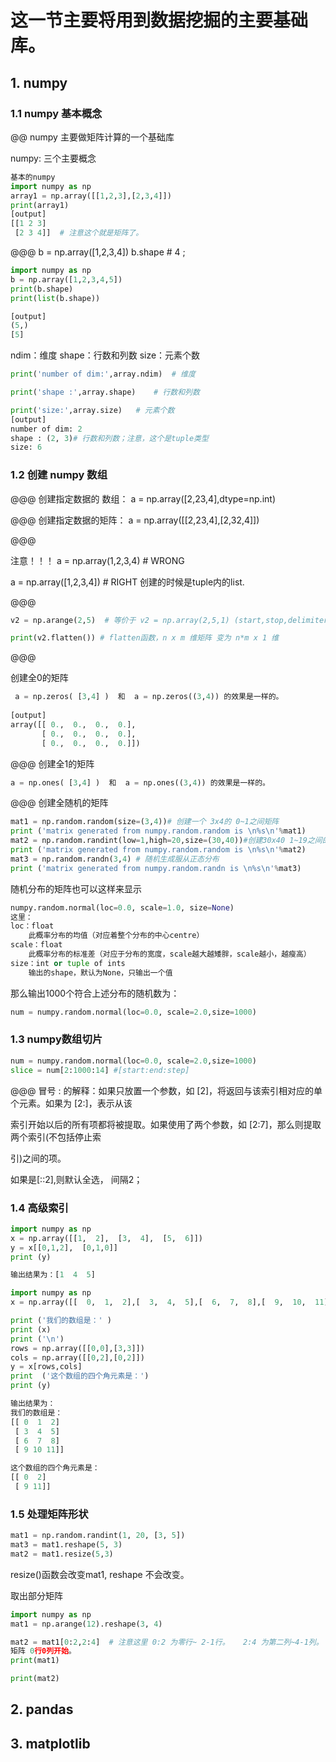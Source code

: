 # 这一节主要将用到数据挖掘的主要基础库。

## 1. numpy 

### 1.1 numpy 基本概念

@@ numpy 主要做矩阵计算的一个基础库

numpy: 三个主要概念

```Python
基本的numpy
import numpy as np
array1 = np.array([[1,2,3],[2,3,4]]) 
print(array1)
[output]
[[1 2 3]
 [2 3 4]]  # 注意这个就是矩阵了。 
```

@@@
b = np.array([1,2,3,4])
b.shape # 4 ; 

```Python
import numpy as np
b = np.array([1,2,3,4,5])
print(b.shape)
print(list(b.shape))

[output]
(5,)
[5]
```

ndim：维度
shape：行数和列数
size：元素个数

```Python
print('number of dim:',array.ndim)  # 维度

print('shape :',array.shape)    # 行数和列数

print('size:',array.size)   # 元素个数
[output]
number of dim: 2
shape : (2, 3)# 行数和列数；注意，这个是tuple类型
size: 6

```
### 1.2 创建 numpy 数组

@@@
创建指定数据的 数组： a = np.array([2,23,4],dtype=np.int)  

@@@ 
创建指定数据的矩阵：  a = np.array([[2,23,4],[2,32,4]])  

@@@   

注意！！！
a = np.array(1,2,3,4)    # WRONG

a = np.array([1,2,3,4])  # RIGHT 创建的时候是tuple内的list.  



@@@

```Python
v2 = np.arange(2,5)  # 等价于 v2 = np.array(2,5,1) (start,stop,delimiter)

print(v2.flatten()) # flatten函数，n x m 维矩阵 变为 n*m x 1 维
```

@@@

创建全0的矩阵

```Python
 a = np.zeros( [3,4] )  和  a = np.zeros((3,4)) 的效果是一样的。
 
[output]
array([[ 0.,  0.,  0.,  0.],
       [ 0.,  0.,  0.,  0.],
       [ 0.,  0.,  0.,  0.]])
```

@@@
创建全1的矩阵

```Python
a = np.ones( [3,4] )  和  a = np.ones((3,4)) 的效果是一样的。
```

@@@
创建全随机的矩阵

```Python
mat1 = np.random.random(size=(3,4))# 创建一个 3x4的 0~1之间矩阵
print ('matrix generated from numpy.random.random is \n%s\n'%mat1)
mat2 = np.random.randint(low=1,high=20,size=(30,40))#创建30x40 1~19之间的矩阵
print ('matrix generated from numpy.random.random is \n%s\n'%mat2)
mat3 = np.random.randn(3,4) # 随机生成服从正态分布
print ('matrix generated from numpy.random.randn is \n%s\n'%mat3)
```

随机分布的矩阵也可以这样来显示

```Python
numpy.random.normal(loc=0.0, scale=1.0, size=None)
这里：
loc：float
    此概率分布的均值（对应着整个分布的中心centre）
scale：float
    此概率分布的标准差（对应于分布的宽度，scale越大越矮胖，scale越小，越瘦高）
size：int or tuple of ints
    输出的shape，默认为None，只输出一个值

```
那么输出1000个符合上述分布的随机数为：

```Python
num = numpy.random.normal(loc=0.0, scale=2.0,size=1000)
```

### 1.3 numpy数组切片
```Python
num = numpy.random.normal(loc=0.0, scale=2.0,size=1000)
slice = num[2:1000:14] #[start:end:step]
```

@@@
冒号 : 的解释：如果只放置一个参数，如 [2]，将返回与该索引相对应的单个元素。如果为 [2:]，表示从该</br>

索引开始以后的所有项都将被提取。如果使用了两个参数，如 [2:7]，那么则提取两个索引(不包括停止索

引)之间的项。</br>

如果是[::2],则默认全选， 间隔2；

### 1.4 高级索引

```Python
import numpy as np 
x = np.array([[1,  2],  [3,  4],  [5,  6]]) 
y = x[[0,1,2],  [0,1,0]]  
print (y)

输出结果为：[1  4  5]
```

```Python
import numpy as np 
x = np.array([[  0,  1,  2],[  3,  4,  5],[  6,  7,  8],[  9,  10,  11]])  

print ('我们的数组是：' )
print (x)
print ('\n')
rows = np.array([[0,0],[3,3]]) 
cols = np.array([[0,2],[0,2]]) 
y = x[rows,cols]  
print  ('这个数组的四个角元素是：')
print (y)

输出结果为：
我们的数组是：
[[ 0  1  2]
 [ 3  4  5]
 [ 6  7  8]
 [ 9 10 11]]

这个数组的四个角元素是：
[[ 0  2]
 [ 9 11]]
```



### 1.5 处理矩阵形状


```Python
mat1 = np.random.randint(1, 20, [3, 5])
mat3 = mat1.reshape(5, 3)
mat2 = mat1.resize(5,3)
```

resize()函数会改变mat1, reshape 不会改变。

取出部分矩阵

```Python
import numpy as np
mat1 = np.arange(12).reshape(3, 4)

mat2 = mat1[0:2,2:4]  # 注意这里 0:2 为零行~ 2-1行。   2:4 为第二列~4-1列。
矩阵 0行0列开始。
print(mat1)

print(mat2)
```


## 2. pandas



## 3. matplotlib

